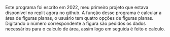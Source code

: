 Este programa foi escrito em 2022, meu primeiro projeto que estava disponível no replit agora no github.
A função desse programa é calcular a área de figuras planas, o usuário tem quatro opções de figuras planas.
Digitando o número correspondente a figura são pedidos os dados necessários para o calculo de área, assim logo em seguida é feito o calculo.
